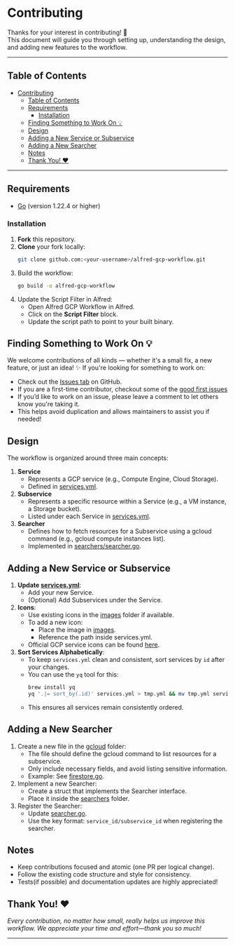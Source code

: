 # Contributing

Thanks for your interest in contributing! 🎉  
This document will guide you through setting up, understanding the design, and adding new features to the workflow.

---

## Table of Contents
- [Contributing](#contributing)
  - [Table of Contents](#table-of-contents)
  - [Requirements](#requirements)
    - [Installation](#installation)
  - [Finding Something to Work On 💡](#finding-something-to-work-on-)
  - [Design](#design)
  - [Adding a New Service or Subservice](#adding-a-new-service-or-subservice)
  - [Adding a New Searcher](#adding-a-new-searcher)
  - [Notes](#notes)
  - [Thank You! ♥️](#thank-you-️)

---

## Requirements

- [Go](https://golang.org/doc/install) (version 1.22.4 or higher)

### Installation

1. **Fork** this repository.
2. **Clone** your fork locally:
   ```bash
   git clone github.com:<your-username>/alfred-gcp-workflow.git
   ```
3. Build the workflow:
   ```bash
   go build -o alfred-gcp-workflow
   ```
4. Update the Script Filter in Alfred:
    - Open Alfred GCP Workflow in Alfred.
    - Click on the **Script Filter** block.
    - Update the script path to point to your built binary.


## Finding Something to Work On 💡

We welcome contributions of all kinds — whether it's a small fix, a new feature, or just an idea! ✨
If you're looking for something to work on:
- Check out the [Issues tab](https://github.com/dineshgowda24/alfred-gcp-workflow/issues) on GitHub.
- If you are a first-time contributor, checkout some of the [good first issues](https://github.com/dineshgowda24/alfred-gcp-workflow/labels/good%20first%20issue)
- If you’d like to work on an issue, please leave a comment to let others know you're taking it.
- This helps avoid duplication and allows maintainers to assist you if needed!

## Design

The workflow is organized around three main concepts:
1. **Service**
   - Represents a GCP service (e.g., Compute Engine, Cloud Storage).
   - Defined in [services.yml](services.yml).
2. **Subservice**
   - Represents a specific resource within a Service (e.g., a VM instance, a Storage bucket).
   - Listed under each Service in [services.yml](services.yml).
3. **Searcher**
   - Defines how to fetch resources for a Subservice using a gcloud command (e.g., gcloud compute instances list).
   - Implemented in [searchers/searcher.go](searchers/searcher.go).

## Adding a New Service or Subservice

1. **Update [services.yml](services.yml)**:
   - Add your new Service.
   - (Optional) Add Subservices under the Service.
2. **Icons**:
   - Use existing icons in the [images](images/) folder if available.
   - To add a new icon:
      - Place the image in [images](images/).
      - Reference the path inside services.yml.
   - Official GCP service icons can be found [here](https://cloud.google.com/icons).
3. **Sort Services Alphabetically**:
   - To keep `services.yml` clean and consistent, sort services by `id` after your changes.
   - You can use the `yq` tool for this:
     ```bash
     brew install yq
     yq '.|= sort_by(.id)' services.yml > tmp.yml && mv tmp.yml services.yml
     ```
   - This ensures all services remain consistently ordered.

## Adding a New Searcher
1. Create a new file in the [gcloud](gcloud/) folder:
   - The file should define the gcloud command to list resources for a subservice.
   - Only include necessary fields, and avoid listing sensitive information.
   - Example: See [firestore.go](gcloud/filestore.go).
2. Implement a new Searcher:
   - Create a struct that implements the Searcher interface.
   - Place it inside the [searchers](searchers/) folder.
3. Register the Searcher:
   - Update [searcher.go](searchers/searcher.go).
   - Use the key format: `service_id/subservice_id` when registering the searcher.

## Notes

- Keep contributions focused and atomic (one PR per logical change).
- Follow the existing code structure and style for consistency.
- Tests(if possible) and documentation updates are highly appreciated!


## Thank You! ♥️

*Every contribution, no matter how small, really helps us improve this workflow. We appreciate your time and effort—thank you so much!*

---